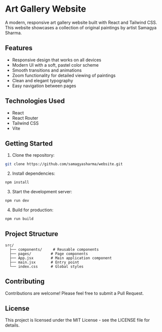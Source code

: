 # Art Gallery Website

A modern, responsive art gallery website built with React and Tailwind CSS. This website showcases a collection of original paintings by artist Samagya Sharma.

## Features

- Responsive design that works on all devices
- Modern UI with a soft, pastel color scheme
- Smooth transitions and animations
- Zoom functionality for detailed viewing of paintings
- Clean and elegant typography
- Easy navigation between pages

## Technologies Used

- React
- React Router
- Tailwind CSS
- Vite

## Getting Started

1. Clone the repository:
```bash
git clone https://github.com/samagyasharma/website.git
```

2. Install dependencies:
```bash
npm install
```

3. Start the development server:
```bash
npm run dev
```

4. Build for production:
```bash
npm run build
```

## Project Structure

```
src/
  ├── components/     # Reusable components
  ├── pages/         # Page components
  ├── App.jsx        # Main application component
  ├── main.jsx       # Entry point
  └── index.css      # Global styles
```

## Contributing

Contributions are welcome! Please feel free to submit a Pull Request.

## License

This project is licensed under the MIT License - see the LICENSE file for details. 
